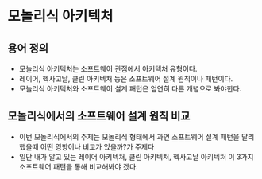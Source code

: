 # 모놀리식 아키텍처

## 용어 정의
- 모놀리식 아키텍처는 소프트웨어 관점에서 아키텍처 유형이다.
- 레이어, 헥사고날, 클린 아키텍처 등은 소프트웨어 설계 원칙이나 패턴이다.
- 모놀리식 아키텍처와 소프트웨어 설계 패턴은 엄연히 다른 개념으로 봐야한다.

## 모놀리식에서의 소프트웨어 설계 원칙 비교
- 이번 모놀리식에서의 주제는 모놀리식 형태에서 과연 소프트웨어 설계 패턴을 달리 했을때 어떤 영향이나 비교가 있을까?가 주제다
- 일단 내가 알고 있는 레이어 아키텍처, 클린 아키텍처, 헥사고날 아키텍처 이 3가지 소프트웨어 패턴을 통해 비교해봐야 겠다.